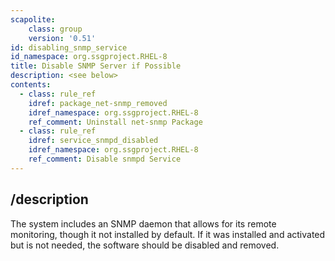 ```yaml
---
scapolite:
    class: group
    version: '0.51'
id: disabling_snmp_service
id_namespace: org.ssgproject.RHEL-8
title: Disable SNMP Server if Possible
description: <see below>
contents:
  - class: rule_ref
    idref: package_net-snmp_removed
    idref_namespace: org.ssgproject.RHEL-8
    ref_comment: Uninstall net-snmp Package
  - class: rule_ref
    idref: service_snmpd_disabled
    idref_namespace: org.ssgproject.RHEL-8
    ref_comment: Disable snmpd Service
---
```



## /description

The
system includes an SNMP daemon that allows for its remote monitoring,
though it not installed by default. If it was installed and activated
but is not needed, the software should be disabled and removed.
